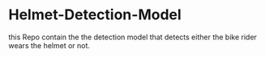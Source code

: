 # Helmet-Detection-Model
this Repo contain the the detection model that detects either the bike rider wears the helmet or not.

